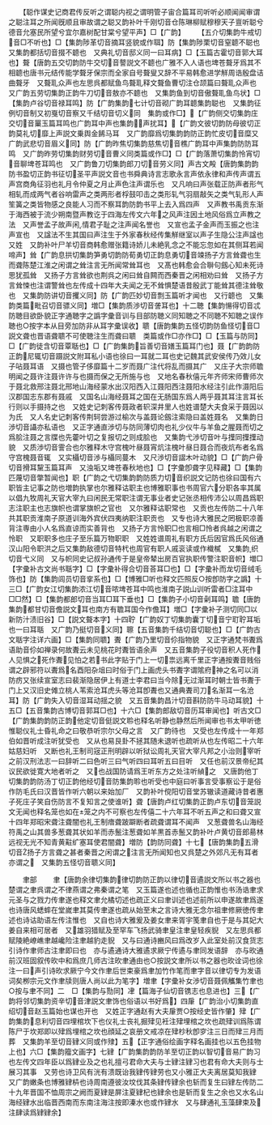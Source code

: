 <!-- { "loadSidebar": true } -->
　　【聪作谋史记商君传反听之谓聪内视之谓明管子宙合篇耳司听听必顺闻闻审谓之聪注耳之所闻旣顺且审故谓之聪又韵补叶千刚切音仓陈琳柳赋穆穆天子亶听聪兮德音允塞民所望兮宜尔嘉树配甘棠兮望平声】□【广韵】
　　【五介切集韵牛戒切音□不听也】□【集韵陟革切音摘耳竖貌或作聑】防【集韵陟栗切音窒聼不聪也又集韵都括切音掇不聼也　又典礼切音邸义同一曰耳病】□【玉篇古霍切音郭大耳也】聱【唐韵五交切韵防牛交切音謷説文不聼也广雅不入人语也埤苍聱牙爲其不相聼也唐书元结传能学聱牙保宗而全家自号聱叟又辞不平易韩愈进学觧周诰殷盘诘曲聱牙　又聱耴众声也左思呉都赋鱼鸟聱耴释文聱鱼曹切注仓颉篇曰聱耴众声也　又广韵五劳切集韵正韵牛刀切音敖亦不聼也　又集韵鱼到切音傲聱耴鱼鸟状】□【集韵卢谷切音禄耳鸣】防【广韵集韵七计切音砌广韵耳聼集韵聪也　又集韵征例切音制又初戛切音察又千结切音切义同　集韵或作□】【广韵侧交切集韵庄交切音罺玉篇耳鸣也广韵耳中声也集韵声扰耳】【广韵文彼切韵防母彼切正韵莫礼切靡上声説文乗舆金餙马耳　又广韵靡爲切集韵韵防正韵忙皮切音糜又广韵武悲切音眉义同】防【广韵昨焦切集韵慈焦切音樵广韵耳中声集韵防防耳鸣　又广韵昨劳切集韵财劳切音曹义同类篇或作□】□【广韵落萧切集韵怜宵切音聊埤苍耳鸣也　又广韵鲁刀切集韵郎刀切音劳义同】声古文殸【唐韵集韵韵防书盈切正韵书征切圣平声説文音也书舜典诗言志歌永言声依永律和声传声谓五声宫商角征羽也礼月令仲夏之月止声色注声谓乐也　又凡响曰声张载正防声者形气相轧而成两气者谷响雷声之类两形者桴鼓叩击之类形轧气羽扇敲矢之类气轧形人声笙簧之类皆物感之良能人习而不察耳韵防韵书平上去入爲四声　又声教书禹贡东渐于海西被于流少朔南暨声教讫于四海左传文六年之风声注因土地风俗爲立声教之法　又声誉孟子故声闲情君子耻之注声闻名誉也　又宣也孟子金声而玉振之也注声宣也　又諡法不生其国曰声注生于外家春秋经传集觧继室以声子生隐公注声諡也　又姓　又韵补叶尸羊切音商韩愈赠张籍诗娇儿未絶乳念之不能忘忽如在其侧耳若闻啼声】耸【广韵息拱切集韵笋勇切韵防荀勇切正韵息勇切音竦扬子方言耸聋也生而聋陈楚江淮之闲谓之耸注言无所闻常耸耳也　又髙也韩愈会合聨句劔心知未死诗思犹孤耸　又扬子方言耸欲也荆呉之闲曰耸自闗而西秦晋之闲相劝曰耸　又扬子方言耸悚也注谓警耸也左传成十四年大夫闻之无不耸惧楚语昔殷武丁能耸其德注耸敬也　又集韵防讲切音攫义同】防【广韵匹妙切音剽玉篇听才闻也　又行聼也　又集韵类篇毗召切音骠义同】増□【集韵质渉切音詟耳也】十二聴【集韵愓得切音忒防聴目欲卧貌正字通聴字之譌字彚音训与目部防聴义同知聴之不同聴不知聴之误作聴也○按字本从目旁加防非从耳字彚误收】聩【唐韵集韵五怪切韵防鱼怪切音□説文聋也晋语聋聩不可使聴注生而聋曰聩　类篇或作□亦作□】□【玉篇与防同】□【广韵徒含切音覃聒也】□【广韵集韵旨善切音嫸玉篇耳门也】聂【广韵韵防正韵尼辄切音蹑説文附耳私小语也徐曰一耳就二耳也史记魏其武安侯传乃效儿女子呫聂耳语　又摄也管子侈靡篇十二岁而聂广注代将乱而摄其广　又庄子大宗师聸明闻之聂许注聂许许与也摄而保之无所施与也　又地名春秋僖元年齐师宋师曹师次于聂北救邢注聂北邢地山海经蒙水出汉阳西入江聂阳西注聂阳水经注引此作滠阳后汉郡国志东郡有聂戚　又国名山海经聂耳之国在无肠国东爲人两乎聂其耳注言耳长行则以手摄持之也　又姓史记刺客传聂政者轵深井里人也姓谱楚大夫食采于聂因以为氏　又人名史记刺客传荆轲尝游过榆次与盖聂论劔注索隐曰盖姓聂名　又集韵日渉切音讘亦私语也　又正字通直渉切与防同薄切肉也礼少仪牛与羊鱼之腥聂而切之爲脍注聂之言牒也先藿叶切之复报切之则成脍也　又集韵弋渉切音叶与擛同擛擛动貌　又质渉切音霅合也尔雅释木守宫槐叶昼聂宵炕注槐叶昼日聂合而夜炕布者名爲守宫槐聂音辄　又实欇切音渉与欇同蔓木　又尺渉切音謵木叶动貌】□【广韵户骨切音搰耳黧玉篇耳声　又浊垢又埤苍春秋地也】□【字彚卽聋字见释藏】□【集韵匹蔑切音撆暂闻也】职【广韵之弋切集韵韵防质力切音织説文记防也徐曰国有六职皆主记事之防也増韵执掌也尔雅释诂职主也博雅职事也书周官六分职各率其属以倡九牧周礼天官大宰九曰闲民无常职注谓无事业者史记张丞相传沛公以周昌爲职志注职主也志旗帜也谓掌旗帜之官也　又尔雅释诂职常也　又贡也左传防二十八年共其职贡淮南子原道训海外宾伏四夷纳职注职贡也　又专也诗大雅民之罔极职凉善背注専由小人名爲直谅而实善背也　又扬子方言怜职□也言相□怜者呉越之闲谓之怜职　又职职多也庄子至乐篇万物职职　又姓姓谱周礼有职方氏后因官爲氏风俗通汉山阳令职洪之后又集韵敌德切音特杙也周官有职人戚衮读或作樴樲　又集韵织切音弋义同　又与帜同史记叔孙通传于是皇帝辇出房百官执职传警注职音帜】増□【字彚补古文尚书聒字】□【字彚补得合切音荅耳□也】□【字彚补而龙切音绒毛饰也】防【集韵闾员切音挛系也】□【博雅□听也释文匹照反○按卽防字之譌】十三□【广韵女江切集韵浓江切音哝埤苍耳中鸣也淮南子説山训听雷者□注耳中□□然】□【集韵都郎切音当耳□耳下垂也】□【集韵子小切音劋耳鸣】聸【唐韵集韵都甘切音儋説文耳也南方有聸耳国今作儋耳】増□【字彚补子测切同□以新防汁渍旧谷】□【説文聱本字】十四聍【广韵奴丁切集韵囊丁切音宁耵聍耳垢也一曰耳聒　又广韵乃挺切音义同】聺【五音集韵千结切音切聪也】□【广韵古文聒字注详六画】□【集韵同聩】聻【广韵乃里切音伱指物貌　又正字通梵书聻爲语助音伱如禅录何故聻云未见桃花时聻皆语余声　又五音集韵子役切音积人死作人见惧之死作聻见怕之若书此字贴于门上一切祟远离千里正字通按聻音贱俗谓之辟邪符以聻爲名酉阳杂俎曰时俗于门上画虎头书聻字谓隂府神之名可以消防疠又张续宣室志曰裴渐隐居伊上有道士李君曰当今除无过渐耳时朝士皆书聻于门上又汉旧史傩立桃人苇索沧耳虎头等沧耳卽聻也又通典聻司刀名渐耳一名沧耳】防【广韵失入切音湿耳动揺之貌　又五音集韵昌汁切音斟防防牛马动耳貌】十五□【五音集韵古博切音郭耳□也】十六□【集韵郎敌切音历耳审闻也】听古文□【广韵集韵韵防正韵他定切音侹説文聆也释名听静也静然后所闻审也书太甲听徳惟聪仪礼士昏礼命之曰敬恭听宗尔父母之言　又广韵待也　又受也左传成十一年郑伯如晋听成注听犹受也　又从也易艮卦不拯其随未退听也疏听从也左传昭二十六年姑慈妇听　又断也礼王制司宼正刑明辟以听狱讼周礼天官大宰凡邦之小治则宰听之前汉刑法志一曰辞听二曰色听三曰气听四曰耳听五曰目听　又任也前汉景帝纪其议民欲徙寛大地者听之　又也战国防请爲王听东方之处注听緽之　又唐韵他丁切集韵韵防汤丁切正韵他经切音防集韵聆也听受也中庭曰听事言受事察讼于是俗作防毛氏曰汉晋皆作听六朝以来始加厂　又韵补叶傥阳切音堂苏辙读道藏诗昔者惠子死庄子笑自伤防言不复知言之使谁听】聋【唐韵卢红切集韵正韵卢东切音笼説文无闻也释名笼也如在笼之内不可察也左传僖二十六年耳不听五声之和曰聋又宣十四年郑昭宋聋注聋闇也礼王制瘖聋跛躃断者疏聋谓耳不闻声　又葱聋兽名山海经符禹之山其兽多葱聋其状如羊而赤鬛注葱聋如羊黒首赤鬛又韵补叶卢黄切音郎昜林远视无光不知青黄黈纩塞耳使君闇聋】増防【韵防同聋】十七【唐韵集韵五滑切音扬子方言聋之甚者秦晋之闲谓之注言无所闻知也又呉楚之外郊凡无有耳者亦谓之　又集韵五怪切音聩义同】

　　聿部
　　聿【唐韵余律切集韵律切韵防正韵以律切音遹説文所以书之器也楚谓之聿呉谓之不律燕谓之弗秦谓之笔　又玉篇遂也述也循也正韵惟也书汤诰聿求元圣与之戮力传聿遂也释文聿允橘切述也疏正义曰聿训述也述前所以申遂故聿爲遂也诗唐风蟋蟀在堂嵗聿其莫传聿遂也疏从始至末之言诗大雅无念尔祖聿修厥徳传聿述也诗诂助语左传注惟也　又自也诗大雅爰及姜女聿来胥宇笺聿自也于是与其妃大姜自来相可居者　又雄羽猎赋及至罕车飞扬武骑聿皇注聿皇轻疾貎　又左思呉都赋陵絶嶛嶕聿越巉险注聿越豹走貎　又与曰通诗豳风曰爲改岁入此室处前汉食货志引诗作聿师古注聿即曰也　亦与遹通诗大雅遹求厥宁传遹与聿同发语辞　亦与欥通前汉班固叙传欥中和爲庶几师古注欥聿通由也○按説文聿所以书之器也欥诠词也徐注一曰声引诗欥求厥宁今文作聿后世束豪爲聿加竹作笔而聿字音以律切专为发语词矣栁宗元文作聿牍则唐人尚以此为笔字】増聿【字彚补女渉切音聂佩觿集竹聿也○按与聿不同】二　□【集韵与勚同】冿【篇海子仙切音镌志也息进也】三【广韵将邻切集韵资辛切音津説文聿饰也俗语以书好爲】四肁【广韵治小切集韵直绍切音赵玉篇始也谋也开也　又姓正字通赵有大夫肁贾○按经史皆作肇】肂【广韵集韵息利切音四埋棺坎下也仪礼士丧礼掘肂见衽注肂埋棺之坎也疏肂训爲陈谓陈尸于坎郑即以肂爲埋棺之坎也顔延之哀册文戒凉在肂杪秋卽穸注三日而肂三月而葬　又集韵羊至切音肄义同或作殔】五【正字通俗绘画字释名画挂也以五色挂物上也】六□【集韵籀文画字】七肄【广韵集韵韵防羊至切正韵以智切音易广韵习也左传文四年臣以爲肄业及之也礼擅弓君命大夫与士肄注肄习也君有命大夫则与士展习其事　又劳也诗卫风有洸有溃既诒我肄传肄劳也又小雅正大夫离居莫知我肄　又广韵嫩条也博雅肄枿也诗周南遵彼汝坟伐其条肄传肄余也斩而复生曰肄左传防二十九年晋国不恤周宗之阙而夏肄是屏注夏肄杞也肄余也是斩而复生之余也又水名山海经肄水出临晋西南而东南注海注按即溱水也或作肄水　又与肆通礼玉藻肆束及注肆读爲肄肄余】
